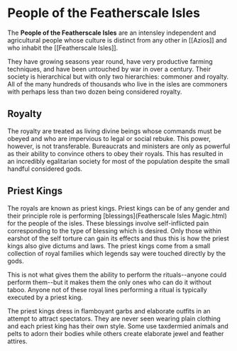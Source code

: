 # People of the Featherscale Isles
The **People of the Featherscale Isles** are an intensley independent and agricultural people whose culture is distinct from any other in [[Azios]] and who inhabit the [[Featherscale Isles]]. 

They have growing seasons year round, have very productive farming techniques, and have been untouched by war in over a century. Their society is hierarchical but with only two hierarchies: commoner and royalty. All of the many hundreds of thousands who live in the isles are commoners with perhaps less than two dozen being considered royalty. 

## Royalty
The royalty are treated as living divine beings whose commands must be obeyed and who are impervious to legal or social rebuke. This power, however, is not transferable. Bureaucrats and ministers are only as powerful as their ability to convince others to obey their royals. This has resulted in an incredibly egalitarian society for most of the population despite the small handful considered gods.

## Priest Kings
The royals are known as priest kings. Priest kings can be of any gender and their principle role is performing [blessings](Featherscale Isles Magic.html) for the people of the isles. These blessings involve self-inflicted pain corresponding to the type of blessing which is desired. Only those within earshot of the self torture can gain its effects and thus this is how the priest kings also give dictums and laws. The priest kings come from a small collection of royal families which legends say were touched directly by the gods. 

This is not what gives them the ability to perform the rituals--anyone could perform them--but it makes them the only ones who can do it without taboo. Anyone not of these royal lines performing a ritual is typically executed by a priest king. 

The priest kings dress in flamboyant garbs and elaborate outfits in an attempt to attract spectators. They are never seen wearing plain clothing and each priest king has their own style. Some use taxdermied animals and pelts to adorn their bodies while others create elaborate jewel and feather attires. 

<Groups><Featherscale Isles>